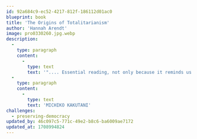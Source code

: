 ```yaml
---
id: 92a684c9-ec52-4217-812f-186112d01ac0
blueprint: book
title: 'The Origins of Totalitarianism'
author: 'Hannah Arendt'
image: pro0330260.jpg.webp
description:
  -
    type: paragraph
    content:
      -
        type: text
        text: '".... Essential reading, not only because it reminds us of the monstrous crimes committed by Nazi Germany and Stalin Soviet Union in the 20th century, and also because it provides a chilling warning of the dynamics that could fuel totalitarian movements in the future. Book_how alienation, rootlessness, and economic uncertainty can make people susceptible to the lies and conspiracy theories dispensed by tyrants. It shows how the weaponization bigotry and racism by demagogues fuels populous movements build upon tribal hatred, while undermining the long-standing institutions meant to protect our freedoms and the rule of law, and shattering the very idea of a shared sense of humanity."  m'
  -
    type: paragraph
    content:
      -
        type: text
        text: 'MICHIKO KAKUTANI'
challenges:
  - preserving-democracy
updated_by: 46c097c5-771c-49e2-b8c6-ba6009ae7172
updated_at: 1708994824
---
```

